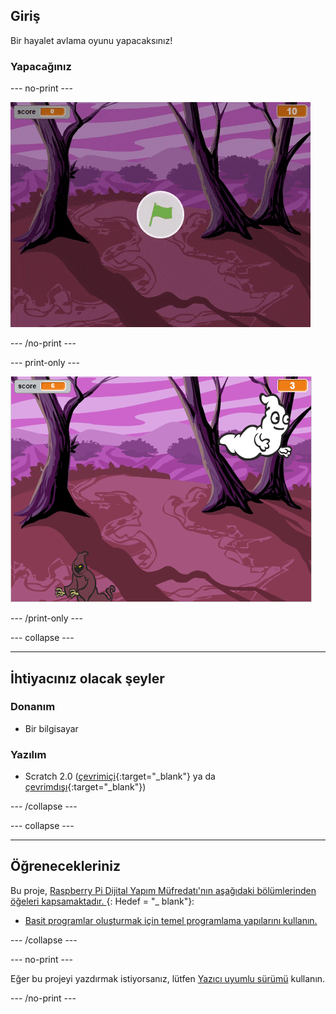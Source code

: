 ## Giriş

Bir hayalet avlama oyunu yapacaksınız!

### Yapacağınız

\--- no-print \---

![showcase](images/showcase.gif)

\--- /no-print \---

\--- print-only \---

![showcase](images/showcase-static.png)

\--- /print-only \---

\--- collapse \---

* * *

## İhtiyacınız olacak şeyler

### Donanım

+ Bir bilgisayar

### Yazılım

+ Scratch 2.0 ([çevrimiçi](http://rpf.io/scratchon){:target="_blank"} ya da [çevrimdışı](http://rpf.io/scratchoff){:target="_blank"})

\--- /collapse \---

\--- collapse \---

* * *

## Öğrenecekleriniz

Bu proje, [ Raspberry Pi Dijital Yapım Müfredatı'nın aşağıdaki bölümlerinden öğeleri kapsamaktadır. ](http://rpf.io/curriculum) {: Hedef = "_ blank"}:

+ [Basit programlar oluşturmak için temel programlama yapılarını kullanın.](https://www.raspberrypi.org/curriculum/programming/creator)

\--- /collapse \---

\--- no-print \---

Eğer bu projeyi yazdırmak istiyorsanız, lütfen [Yazıcı uyumlu sürümü](https://projects.raspberrypi.org/en/projects/ghostbusters/print) kullanın.

\--- /no-print \---